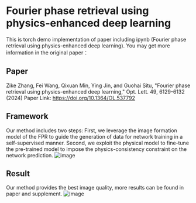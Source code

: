 # Fourier phase retrieval using physics-enhanced deep learning
This is torch demo implementation of paper including ipynb (Fourier phase retrieval using physics-enhanced deep learning). You may get more information in the original paper：
## Paper 

Zike Zhang, Fei Wang, Qixuan Min, Ying Jin, and Guohai Situ, "Fourier phase retrieval using physics-enhanced deep learning," Opt. Lett. 49, 6129-6132 (2024)
Paper Link: https://doi.org/10.1364/OL.537792


## Framework
 Our method includes two steps: First, we leverage the image formation model of the FPR to guide the generation of data for network training in a self-supervised manner. Second, we exploit the physical model to fine-tune the pre-trained model to impose the physics-consistency constraint on the network prediction.
![image](https://github.com/user-attachments/assets/0187ef58-4b78-4d41-88a1-5bee6f278405)


## Result
 Our method provides the best image quality, more results can be found in paper and supplement.
![image](https://github.com/user-attachments/assets/1670655f-ee12-4469-969e-32aed283f8aa)

